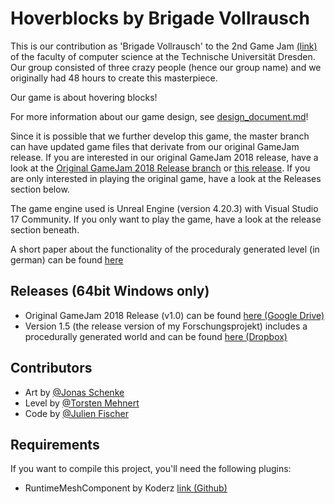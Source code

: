 # Hoverblocks by Brigade Vollrausch

This is our contribution as 'Brigade Vollrausch' to the 2nd Game Jam [(link)](https://imld.de/gamejam/) of the faculty of computer science at the Technische Universität Dresden. Our group consisted of three crazy people (hence our group name) and we originally had 48 hours to create this masterpiece. 

Our game is about hovering blocks!

For more information about our game design, see [design_document.md](design_document.md)!

Since it is possible that we further develop this game, the master branch can have updated game files that derivate from our original GameJam release. If you are interested in our original GameJam 2018 release, have a look at the [Original GameJam 2018 Release branch](../../tree/Original_GameJam_Release) or [this release](../../releases/tag/v1.0). If you are only interested in playing the original game, have a look at the Releases section below.

The game engine used is Unreal Engine (version 4.20.3) with Visual Studio 17 Community.
If you only want to play the game, have a look at the release section beneath.

A short paper about the functionality of the proceduraly generated level (in german) can  be found [here](/documents/Paper.pdf)

## Releases (64bit Windows only)

* Original GameJam 2018 Release (v1.0) can be found [here (Google Drive)](https://drive.google.com/open?id=1xaCFgmvTVFYarPaAazB66IhzeeU28YhF)
* Version 1.5 (the release version of my Forschungsprojekt) includes a procedurally generated world and can be found [here (Dropbox)](https://www.dropbox.com/s/1jcwmaky7vbc2gp/Julien_Fischer_Forschungsprojekt_Hoverblocks_v_1_5_executable_win64.zip?dl=0)



## Contributors

* Art by [@Jonas Schenke](https://github.com/kloppstock)
* Level by [@Torsten Mehnert](https://github.com/tormehn)
* Code by [@Julien Fischer](https://github.com/jufi2112)

## Requirements

If you want to compile this project, you'll need the following plugins:
* RuntimeMeshComponent by Koderz [link (Github)](https://github.com/Koderz/RuntimeMeshComponent)
